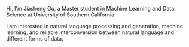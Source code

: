 Hi, I'm Jiasheng Gu, a Master student in Machine Learning and Data Science at University of Southern California.

I am interested in natural language processing and generation, machine learning, and reliable interconversion between natural language and different forms of data.
